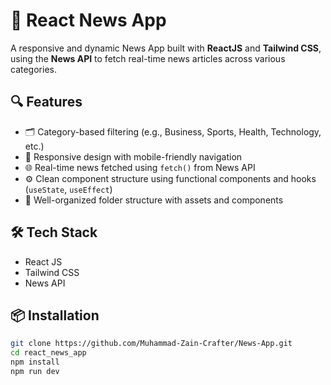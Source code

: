 # 📰 React News App

A responsive and dynamic News App built with **ReactJS** and **Tailwind CSS**, using the **News API** to fetch real-time news articles across various categories.

## 🔍 Features

- 🗂️ Category-based filtering (e.g., Business, Sports, Health, Technology, etc.)
- 📱 Responsive design with mobile-friendly navigation
- 🌐 Real-time news fetched using `fetch()` from News API
- ⚙️ Clean component structure using functional components and hooks (`useState`, `useEffect`)
- 📁 Well-organized folder structure with assets and components

## 🛠️ Tech Stack

- React JS
- Tailwind CSS
- News API

## 📦 Installation

```bash
git clone https://github.com/Muhammad-Zain-Crafter/News-App.git
cd react_news_app
npm install
npm run dev
